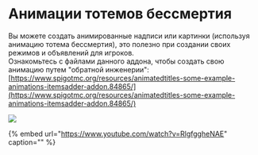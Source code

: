 # Анимации тотемов бессмертия

Вы можете создать анимированные надписи или картинки \(используя анимацию тотема бессмертия\), это полезно при создании своих режимов и объявлений для игроков.  
Ознакомьтесь с файлами данного аддона, чтобы создать свою анимацию путем "обратной инженерии": [https://www.spigotmc.org/resources/animatedtitles-some-example-animations-itemsadder-addon.84865/](https://www.spigotmc.org/resources/animatedtitles-some-example-animations-itemsadder-addon.84865/)

![](../../../.gitbook/assets/image%20%2829%29.png)

{% embed url="https://www.youtube.com/watch?v=RlgfggheNAE" caption="" %}

